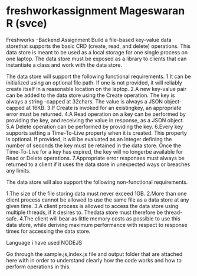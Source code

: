 # freshworkassignment Mageswaran R (svce)

Freshworks –Backend Assignment
Build a file-based key-value data storethat supports the basic CRD (create, read, and delete) operations. This data store is meant to be used as a local storage for one single process on one laptop. The data store must be exposed as a library to clients that can instantiate a class and work with the data store.

The data store will support the following functional requirements.
1.It can be initialized using an optional file path. If one is not provided, it will reliably create itself in a reasonable location on the laptop.
2.A new key-value pair can be added to the data store using the Create operation. The key is always a string -capped at 32chars. The value is always a JSON object-capped at 16KB.
3.If Create is invoked for an existingkey, an appropriate error must be returned.
4.A Read operation on a key can be performed by providing the key, and receiving the value in response, as a JSON object.
5.A Delete operation can be performed by providing the key.
6.Every key supports setting a Time-To-Live property when it is created. This property is optional. If provided, it will be evaluated as an integer defining the number of seconds the key must be retained in the data store. Once the Time-To-Live for a key has expired, the key will no longerbe available for Read or Delete operations.
7.Appropriate error responses must always be returned to a client if it uses the data store in unexpected ways or breaches any limits.

The data store will also support the following non-functional requirements.

1.The size of the file storing data must never exceed 1GB.
2.More than one client process cannot be allowed to use the same file as a data store at any given time.
3.A client process is allowed to access the data store using multiple threads, if it desires to. Thedata store must therefore be thread-safe.
4.The client will bear as little memory costs as possible to use this data store, while deriving maximum performance with respect to response times for accessing the data store.

Language i have used NODEJS

Go through the sample.js,index.js file and output folder that are attached here with in order to understand clearly how 
the code works and how to perform operations in this.
